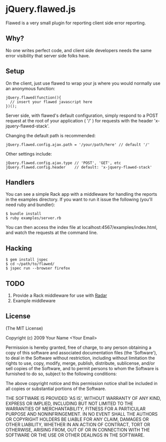 
# jQuery.flawed.js

Flawed is a very small plugin for reporting client side error reporting.

## Why?

No one writes perfect code, and client side developers needs the same error visibility that server side folks have.

## Setup

On the client, just use flawed to wrap your js where you would normally use an anonymous function:

    jQuery.flawed(function(){
      // insert your flawed javascript here
    })();

Server side, with flawed's default configuration, simply respond to a POST request at the root of your application ( '/' ) for requests with the header 'x-jquery-flawed-stack'.

Changing the default path is recommended:

    jQuery.flawed.config.ajax.path = '/your/path/here' // default '/'

Other settings include:

    jQuery.flawed.config.ajax.type // 'POST', 'GET', etc
    jQuery.flawed.config.header    // default: 'x-jquery-flawed-stack'

## Handlers

You can see a simple Rack app with a middleware for handling the reports in the examples directory. If you want to run it issue the following (you'll need ruby and bundler):

    $ bundle install
    $ ruby examples/server.rb

You can then access the index file at localhost:4567/examples/index.html, and watch the requests at the command line.

## Hacking

    $ gem install jspec
    $ cd ~/path/to/flawed/
    $ jspec run --browser firefox

## TODO

1. Provide a Rack middleware for use with [Radar](http://github.com/mitchellh/radar)
2. Example middleware

## License

(The MIT License)

Copyright (c) 2009 Your Name &lt;Your Email&gt;

Permission is hereby granted, free of charge, to any person obtaining
a copy of this software and associated documentation files (the
'Software'), to deal in the Software without restriction, including
without limitation the rights to use, copy, modify, merge, publish,
distribute, sublicense, and/or sell copies of the Software, and to
permit persons to whom the Software is furnished to do so, subject to
the following conditions:

The above copyright notice and this permission notice shall be
included in all copies or substantial portions of the Software.

THE SOFTWARE IS PROVIDED 'AS IS', WITHOUT WARRANTY OF ANY KIND,
EXPRESS OR IMPLIED, INCLUDING BUT NOT LIMITED TO THE WARRANTIES OF
MERCHANTABILITY, FITNESS FOR A PARTICULAR PURPOSE AND NONINFRINGEMENT.
IN NO EVENT SHALL THE AUTHORS OR COPYRIGHT HOLDERS BE LIABLE FOR ANY
CLAIM, DAMAGES OR OTHER LIABILITY, WHETHER IN AN ACTION OF CONTRACT,
TORT OR OTHERWISE, ARISING FROM, OUT OF OR IN CONNECTION WITH THE
SOFTWARE OR THE USE OR OTHER DEALINGS IN THE SOFTWARE.
